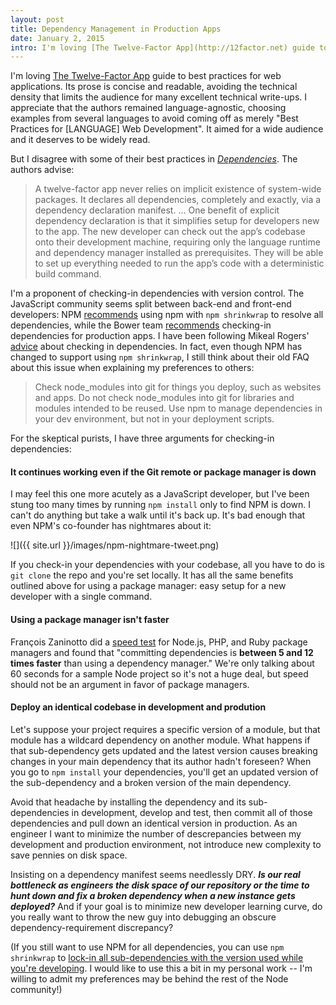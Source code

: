 ```yaml
---
layout: post
title: Dependency Management in Production Apps
date: January 2, 2015
intro: I'm loving [The Twelve-Factor App](http://12factor.net) guide to best practices for web applications. Its prose is concise and readable, avoiding the technical density that limits the audience for many excellent technical write-ups. I appreciate that the authors remained language-agnostic, choosing examples from several languages to avoid coming off as merely "Best Practices for [LANGUAGE] Web Development". It aimed for a wide audience and it deserves to be widely read. \n \n But I disagree with some of their best practices in *[Dependencies](http://12factor.net/dependencies)*.
---
```


I'm loving [The Twelve-Factor App](http://12factor.net) guide to best practices for web applications. Its prose is concise and readable, avoiding the technical density that limits the audience for many excellent technical write-ups. I appreciate that the authors remained language-agnostic, choosing examples from several languages to avoid coming off as merely "Best Practices for [LANGUAGE] Web Development". It aimed for a wide audience and it deserves to be widely read.

But I disagree with some of their best practices in *[Dependencies](http://12factor.net/dependencies)*. The authors advise:

> A twelve-factor app never relies on implicit existence of system-wide packages. It declares all dependencies, completely and exactly, via a dependency declaration manifest. ... One benefit of explicit dependency declaration is that it simplifies setup for developers new to the app. The new developer can check out the app’s codebase onto their development machine, requiring only the language runtime and dependency manager installed as prerequisites. They will be able to set up everything needed to run the app’s code with a deterministic build command.

I'm a proponent of checking-in dependencies with version control. The JavaScript community seems split between back-end and front-end developers: NPM [recommends](http://stackoverflow.com/a/19416403/2596740) using npm with `npm shrinkwrap` to resolve all dependencies, while the Bower team [recommends](http://addyosmani.com/blog/checking-in-front-end-dependencies/) checking-in dependencies for production apps. I have been following Mikeal Rogers' [advice](http://www.futurealoof.com/posts/nodemodules-in-git.html) about checking in dependencies. In fact, even though NPM has changed to support using `npm shrinkwrap`, I still think about their old FAQ about this issue when explaining my preferences to others:

> Check node_modules into git for things you deploy, such as websites and apps. Do not check node_modules into git for libraries and modules intended to be reused. Use npm to manage dependencies in your dev environment, but not in your deployment scripts.

For the skeptical purists, I have three arguments for checking-in dependencies:

#### It continues working even if the Git remote or package manager is down ####

I may feel this one more acutely as a JavaScript developer, but I've been stung too many times by running `npm install` only to find NPM is down. I can't do anything but take a walk until it's back up. It's bad enough that even NPM's co-founder has nightmares about it:

![]({{ site.url }}/images/npm-nightmare-tweet.png)

If you check-in your dependencies with your codebase, all you have to do is `git clone` the repo and you're set locally. It has all the same benefits outlined above for using a package manager: easy setup for a new developer with a single command.

#### Using a package manager isn't faster ####

François Zaninotto did a [speed test](http://www.redotheweb.com/2013/09/12/should-you-commit-dependencies.html) for Node.js, PHP, and Ruby package managers and found that "committing dependencies is **between 5 and 12 times faster** than using a dependency manager." We're only talking about 60 seconds for a sample Node project so it's not a huge deal, but speed should not be an argument in favor of package managers.

#### Deploy an identical codebase in development and prodution ####

Let's suppose your project requires a specific version of a module, but that module has a wildcard dependency on another module. What happens if that sub-dependency gets updated and the latest version causes breaking changes in your main dependency that its author hadn't foreseen? When you go to `npm install` your dependencies, you'll get an updated version of the sub-dependency and a broken version of the main dependency.

Avoid that headache by installing the dependency and its sub-dependencies in development, develop and test, then commit all of those dependencies and pull down an identical version in production. As an engineer I want to minimize the number of descrepancies between my development and production environment, not introduce new complexity to save pennies on disk space.

Insisting on a dependency manifest seems needlessly DRY. ***Is our real bottleneck as engineers the disk space of our repository or the time to hunt down and fix a broken dependency when a new instance gets deployed?*** And if your goal is to minimize new developer learning curve, do you really want to throw the new guy into debugging an obscure dependency-requirement discrepancy?

(If you still want to use NPM for all dependencies, you can use `npm shrinkwrap` to [lock-in all sub-dependencies with the version used while you're developing](https://docs.npmjs.com/cli/shrinkwrap). I would like to use this a bit in my personal work -- I'm willing to admit my preferences may be behind the rest of the Node community!)